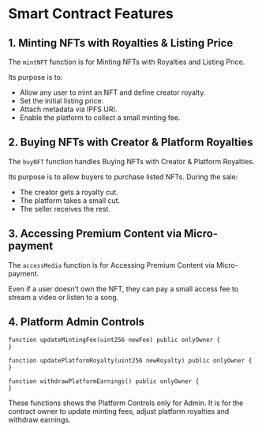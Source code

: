 # Smart Contract Features

## 1. Minting NFTs with Royalties & Listing Price

The `mintNFT` function is for Minting NFTs with Royalties and Listing Price.

Its purpose is to:

- Allow any user to mint an NFT and define creator royalty.
- Set the initial listing price.
- Attach metadata via IPFS URI.
- Enable the platform to collect a small minting fee.

## 2. Buying NFTs with Creator & Platform Royalties

The `buyNFT` function handles Buying NFTs with Creator & Platform Royalties.

Its purpose is to allow buyers to purchase listed NFTs. During the sale:

- The creator gets a royalty cut.
- The platform takes a small cut.
- The seller receives the rest.

## 3. Accessing Premium Content via Micro-payment

The `accessMedia` function is for Accessing Premium Content via Micro-payment.

Even if a user doesn’t own the NFT, they can pay a small access fee to stream a video or listen to a song.

## 4. Platform Admin Controls

```solidity
function updateMintingFee(uint256 newFee) public onlyOwner {
}

function updatePlatformRoyalty(uint256 newRoyalty) public onlyOwner {
}

function withdrawPlatformEarnings() public onlyOwner {
}
```

These functions shows the Platform Controls only for Admin. It is for the contract owner to update minting fees, adjust platform royalties and withdraw earnings.
